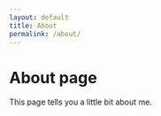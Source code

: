```yaml
---
layout: default
title: About
permalink: /about/
---
```


# About page

This page tells you a little bit about me.

